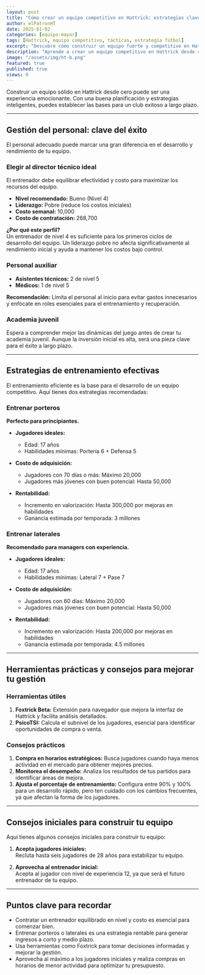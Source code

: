 ```yaml
---
layout: post
title: "Cómo crear un equipo competitivo en Hattrick: estrategias clave"
author: elPatronHT
date: 2025-01-02
categories: [equipo-mayor]
tags: [Hattrick, equipo competitivo, tácticas, estrategia fútbol]
excerpt: "Descubre cómo construir un equipo fuerte y competitivo en Hattrick con estrategias efectivas."
description: "Aprende a crear un equipo competitivo en Hattrick desde cero. Estrategias de fichajes, tácticas y entrenamiento para lograr el éxito."
image: "/assets/img/ht-b.png"
featured: true
published: true
views: 0
---
```


Construir un equipo sólido en Hattrick desde cero puede ser una experiencia emocionante. Con una buena planificación y estrategias inteligentes, puedes establecer las bases para un club exitoso a largo plazo.

---

## Gestión del personal: clave del éxito

El personal adecuado puede marcar una gran diferencia en el desarrollo y rendimiento de tu equipo.

### Elegir al director técnico ideal

El entrenador debe equilibrar efectividad y costo para maximizar los recursos del equipo.

- **Nivel recomendado:** Bueno (Nivel 4)
- **Liderazgo:** Pobre (reduce los costos iniciales)
- **Costo semanal:** 10,000
- **Costo de contratación:** 268,700

**¿Por qué este perfil?**  
Un entrenador de nivel 4 es suficiente para los primeros ciclos de desarrollo del equipo. Un liderazgo pobre no afecta significativamente al rendimiento inicial y ayuda a mantener los costos bajo control.

### Personal auxiliar

- **Asistentes técnicos:** 2 de nivel 5
- **Médicos:** 1 de nivel 5

**Recomendación:** Limita el personal al inicio para evitar gastos innecesarios y enfócate en roles esenciales para el entrenamiento y recuperación.

### Academia juvenil

Espera a comprender mejor las dinámicas del juego antes de crear tu academia juvenil. Aunque la inversión inicial es alta, será una pieza clave para el éxito a largo plazo.

---

## Estrategias de entrenamiento efectivas

El entrenamiento eficiente es la base para el desarrollo de un equipo competitivo. Aquí tienes dos estrategias recomendadas:

### Entrenar porteros

**Perfecto para principiantes.**

- **Jugadores ideales:**

  - Edad: 17 años
  - Habilidades mínimas: Portería 6 + Defensa 5

- **Costo de adquisición:**

  - Jugadores con 70 días o más: Máximo 20,000
  - Jugadores más jóvenes con buen potencial: Hasta 50,000

- **Rentabilidad:**
  - Incremento en valorización: Hasta 300,000 por mejoras en habilidades
  - Ganancia estimada por temporada: 3 millones

### Entrenar laterales

**Recomendado para managers con experiencia.**

- **Jugadores ideales:**

  - Edad: 17 años
  - Habilidades mínimas: Lateral 7 + Pase 7

- **Costo de adquisición:**

  - Jugadores con 60 días: Máximo 20,000
  - Jugadores más jóvenes con buen potencial: Hasta 50,000

- **Rentabilidad:**
  - Incremento en valorización: Hasta 200,000 por mejoras en habilidades
  - Ganancia estimada por temporada: 4.5 millones

---

## Herramientas prácticas y consejos para mejorar tu gestión

### Herramientas útiles

1. **Foxtrick Beta:** Extensión para navegador que mejora la interfaz de Hattrick y facilita análisis detallados.
2. **PsicoTSI:** Calcula el subnivel de los jugadores, esencial para identificar oportunidades de compra o venta.

### Consejos prácticos

1. **Compra en horarios estratégicos:** Busca jugadores cuando haya menos actividad en el mercado para obtener mejores precios.
2. **Monitorea el desempeño:** Analiza los resultados de tus partidos para identificar áreas de mejora.
3. **Ajusta el porcentaje de entrenamiento:** Configura entre 90% y 100% para un desarrollo rápido, pero ten cuidado con los cambios frecuentes, ya que afectan la forma de los jugadores.

---

## Consejos iniciales para construir tu equipo

Aquí tienes algunos consejos iniciales para construir tu equipo:

1. **Acepta jugadores iniciales:**  
   Recluta hasta seis jugadores de 28 años para estabilizar tu equipo.

2. **Aprovecha al entrenador inicial:**  
   Acepta al jugador con nivel de experiencia 12, ya que será el futuro entrenador de tu equipo.

---

## Puntos clave para recordar

- Contratar un entrenador equilibrado en nivel y costo es esencial para comenzar bien.
- Entrenar porteros o laterales es una estrategia rentable para generar ingresos a corto y medio plazo.
- Usa herramientas como Foxtrick para tomar decisiones informadas y mejorar la gestión.
- Aprovecha al máximo a los jugadores iniciales y realiza compras en horarios de menor actividad para optimizar tu presupuesto.
